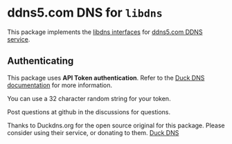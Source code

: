 ddns5.com DNS for `libdns`
=======================


This package implements the [libdns interfaces](https://github.com/libdns/libdns) for [ddns5.com DDNS service](https://www.ddns5.com/).

## Authenticating

This package uses **API Token authentication**. Refer to the [Duck DNS documentation](https://www.duckdns.org/spec.jsp) for more information.

You can use a 32 character random string for your token.

Post questions at github in the discussions for questions.

Thanks to Duckdns.org for the open source original for this package.
Please consider using their service, or donating to them.
[Duck DNS](https://www.duckdns.org/)

